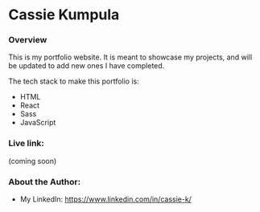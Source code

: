 # Cassie Kumpula

### Overview
This is my portfolio website. It is meant to showcase my projects, and will be updated to add new ones I have completed.

The tech stack to make this portfolio is:
- HTML
- React
- Sass
- JavaScript

### Live link:
(coming soon)

### About the Author:
- My LinkedIn: https://www.linkedin.com/in/cassie-k/